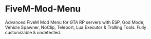 # FiveM-Mod-Menu
Advanced FiveM Mod Menu for GTA RP servers with ESP, God Mode, Vehicle Spawner, NoClip, Teleport, Lua Executor &amp; Trolling Tools. Fully customizable &amp; undetected.
